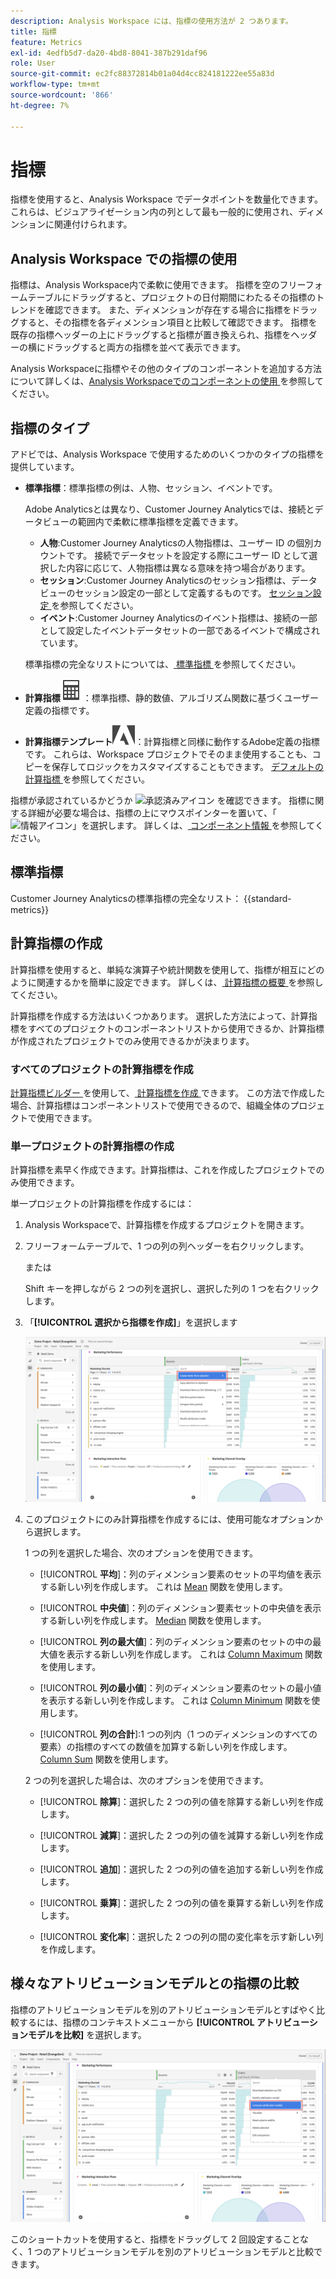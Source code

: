 ```yaml
---
description: Analysis Workspace には、指標の使用方法が 2 つあります。
title: 指標
feature: Metrics
exl-id: 4edfb5d7-da20-4bd8-8041-387b291daf96
role: User
source-git-commit: ec2fc88372814b01a04d4cc824181222ee55a83d
workflow-type: tm+mt
source-wordcount: '866'
ht-degree: 7%

---
```


# 指標

指標を使用すると、Analysis Workspace でデータポイントを数量化できます。これらは、ビジュアライゼーション内の列として最も一般的に使用され、ディメンションに関連付けられます。

## Analysis Workspace での指標の使用

指標は、Analysis Workspace内で柔軟に使用できます。 指標を空のフリーフォームテーブルにドラッグすると、プロジェクトの日付期間にわたるその指標のトレンドを確認できます。 また、ディメンションが存在する場合に指標をドラッグすると、その指標を各ディメンション項目と比較して確認できます。 指標を既存の指標ヘッダーの上にドラッグすると指標が置き換えられ、指標をヘッダーの横にドラッグすると両方の指標を並べて表示できます。

Analysis Workspaceに指標やその他のタイプのコンポーネントを追加する方法について詳しくは、[Analysis Workspaceでのコンポーネントの使用 ](/help/components/use-components-in-workspace.md) を参照してください。


## 指標のタイプ

アドビでは、Analysis Workspace で使用するためのいくつかのタイプの指標を提供しています。


* **標準指標**：標準指標の例は、人物、セッション、イベントです。

  Adobe Analyticsとは異なり、Customer Journey Analyticsでは、接続とデータビューの範囲内で柔軟に標準指標を定義できます。

   * **人物**:Customer Journey Analyticsの人物指標は、ユーザー ID の個別カウントです。 接続でデータセットを設定する際にユーザー ID として選択した内容に応じて、人物指標は異なる意味を持つ場合があります。
   * **セッション**:Customer Journey Analyticsのセッション指標は、データビューのセッション設定の一部として定義するものです。 [ セッション設定 ](/help/data-views/session-settings.md) を参照してください。
   * **イベント**:Customer Journey Analyticsのイベント指標は、接続の一部として設定したイベントデータセットの一部であるイベントで構成されています。

  標準指標の完全なリストについては、[ 標準指標 ](#standard-metrics) を参照してください。

* **計算指標**![ 計算ツール ](/help/assets/icons/Calculator.svg)：標準指標、静的数値、アルゴリズム関数に基づくユーザー定義の指標です。

* **計算指標テンプレート**![AdobeLogoSmall](/help/assets/icons/AdobeLogoSmall.svg)：計算指標と同様に動作するAdobe定義の指標です。 これらは、Workspace プロジェクトでそのまま使用することも、コピーを保存してロジックをカスタマイズすることもできます。 [ デフォルトの計算指標 ](calc-metrics/cm-workflow/../default-calcmetrics.md) を参照してください。

指標が承認されているかどうか ![ 承認済みアイコン ](https://spectrum.adobe.com/static/icons/ui_18/CheckmarkSize100.svg) を確認できます。 指標に関する詳細が必要な場合は、指標の上にマウスポインターを置いて、「![ 情報アイコン ](https://spectrum.adobe.com/static/icons/workflow_18/Smock_InfoOutline_18_N.svg)」を選択します。 詳しくは、[ コンポーネント情報 ](use-components-in-workspace.md#component-info) を参照してください。


## 標準指標

Customer Journey Analyticsの標準指標の完全なリスト：
{{standard-metrics}}


## 計算指標の作成

計算指標を使用すると、単純な演算子や統計関数を使用して、指標が相互にどのように関連するかを簡単に設定できます。 詳しくは、[ 計算指標の概要 ](/help/components/calc-metrics/calc-metr-overview.md) を参照してください。

計算指標を作成する方法はいくつかあります。 選択した方法によって、計算指標をすべてのプロジェクトのコンポーネントリストから使用できるか、計算指標が作成されたプロジェクトでのみ使用できるかが決まります。

### すべてのプロジェクトの計算指標を作成

[ 計算指標ビルダー ](/help/components/calc-metrics/cm-workflow/cm-build-metrics.md) を使用して、[ 計算指標を作成 ](/help/components/calc-metrics/cm-workflow/cm-workflow.md) できます。 この方法で作成した場合、計算指標はコンポーネントリストで使用できるので、組織全体のプロジェクトで使用できます。

### 単一プロジェクトの計算指標の作成

計算指標を素早く作成できます。計算指標は、これを作成したプロジェクトでのみ使用できます。

単一プロジェクトの計算指標を作成するには：

1. Analysis Workspaceで、計算指標を作成するプロジェクトを開きます。

1. フリーフォームテーブルで、1 つの列の列ヘッダーを右クリックします。

   または

   Shift キーを押しながら 2 つの列を選択し、選択した列の 1 つを右クリックします。

1. 「**[!UICONTROL 選択から指標を作成]**」を選択します

   ![ 選択範囲から作成を強調表示したWorkspace パネル ](assets/create-metric-from-selection.png)

1. このプロジェクトにのみ計算指標を作成するには、使用可能なオプションから選択します。

   1 つの列を選択した場合、次のオプションを使用できます。

   * [!UICONTROL **平均**]：列のディメンション要素のセットの平均値を表示する新しい列を作成します。 これは [Mean](/help/components/calc-metrics/cm-functions.md#mean) 関数を使用します。

   * [!UICONTROL **中央値**]：列のディメンション要素セットの中央値を表示する新しい列を作成します。 [Median](/help/components/calc-metrics/cm-functions.md#median) 関数を使用します。

   * [!UICONTROL **列の最大値**]：列のディメンション要素のセットの中の最大値を表示する新しい列を作成します。 これは [Column Maximum](/help/components/calc-metrics/cm-functions.md#column-maximum) 関数を使用します。

   * [!UICONTROL **列の最小値**]：列のディメンション要素のセットの最小値を表示する新しい列を作成します。 これは [Column Minimum](/help/components/calc-metrics/cm-functions.md#column-minimum) 関数を使用します。

   * [!UICONTROL **列の合計**]:1 つの列内（1 つのディメンションのすべての要素）の指標のすべての数値を加算する新しい列を作成します。 [Column Sum](/help/components/calc-metrics/cm-functions.md#column-sum) 関数を使用します。

   2 つの列を選択した場合は、次のオプションを使用できます。

   * [!UICONTROL **除算**]：選択した 2 つの列の値を除算する新しい列を作成します。

   * [!UICONTROL **減算**]：選択した 2 つの列の値を減算する新しい列を作成します。

   * [!UICONTROL **追加**]：選択した 2 つの列の値を追加する新しい列を作成します。

   * [!UICONTROL **乗算**]：選択した 2 つの列の値を乗算する新しい列を作成します。

   * [!UICONTROL **変化率**]：選択した 2 つの列の間の変化率を示す新しい列を作成します。


## 様々なアトリビューションモデルとの指標の比較

指標のアトリビューションモデルを別のアトリビューションモデルとすばやく比較するには、指標のコンテキストメニューから **[!UICONTROL アトリビューションモデルを比較]** を選択します。

![ アトリビューションモデルの比較を強調表示したWorkspace パネル ](assets/compare-attribution.png)

このショートカットを使用すると、指標をドラッグして 2 回設定することなく、1 つのアトリビューションモデルを別のアトリビューションモデルと比較できます。


